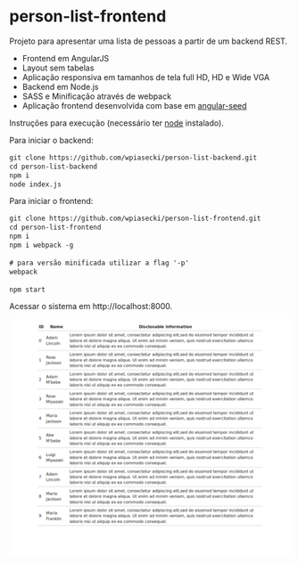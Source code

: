 # person-list-frontend

Projeto para apresentar uma lista de pessoas a partir de um backend REST.

* Frontend em AngularJS
* Layout sem tabelas
* Aplicação responsiva em tamanhos de tela full HD, HD e Wide VGA
* Backend em Node.js
* SASS e Minificação através de webpack
* Aplicação frontend desenvolvida com base em [angular-seed](https://github.com/angular/angular-seed)

Instruções para execução (necessário ter [node](https://nodejs.org/en/download/) instalado).

Para iniciar o backend:

```
git clone https://github.com/wpiasecki/person-list-backend.git
cd person-list-backend
npm i
node index.js
```

Para iniciar o frontend:

```
git clone https://github.com/wpiasecki/person-list-frontend.git
cd person-list-frontend
npm i
npm i webpack -g

# para versão minificada utilizar a flag '-p'
webpack

npm start
```

Acessar o sistema em http://localhost:8000.

![list](https://raw.githubusercontent.com/wpiasecki/person-list-frontend/master/prints/1list.png)
